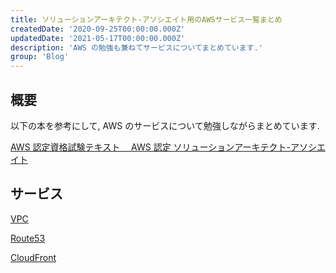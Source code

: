 ```yaml
---
title: ソリューションアーキテクト-アソシエイト用のAWSサービス一覧まとめ
createdDate: '2020-09-25T00:00:00.000Z'
updatedDate: '2021-05-17T00:00:00.000Z'
description: 'AWS の勉強も兼ねてサービスについてまとめています.'
group: 'Blog'
---
```


## 概要

以下の本を参考にして, AWS のサービスについて勉強しながらまとめています.

[AWS 認定資格試験テキスト　 AWS 認定 ソリューションアーキテクト-アソシエイト](https://www.amazon.co.jp/dp/B08MVXRFFN/ref=cm_sw_em_r_mt_dp_WAK0S191ZAV2HGDTJHBH)

## サービス

[VPC](/infra/aws/vpc)

[Route53](/infra/aws/route53)

[CloudFront](/infra/aws/cloudfront)
